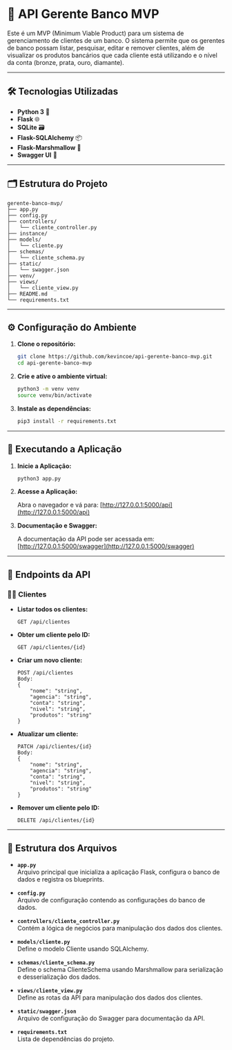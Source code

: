 # 💼 API Gerente Banco MVP

Este é um MVP (Minimum Viable Product) para um sistema de gerenciamento de clientes de um banco. O sistema permite que os gerentes de banco possam listar, pesquisar, editar e remover clientes, além de visualizar os produtos bancários que cada cliente está utilizando e o nível da conta (bronze, prata, ouro, diamante).

---

## 🛠️ Tecnologias Utilizadas

- **Python 3** 🐍
- **Flask** 🌐
- **SQLite** 🗃️
- **Flask-SQLAlchemy** 📦
- **Flask-Marshmallow** 🌾
- **Swagger UI** 📜

---

## 🗂️ Estrutura do Projeto

```plaintext
gerente-banco-mvp/
├── app.py
├── config.py
├── controllers/
│   └── cliente_controller.py
├── instance/
├── models/
│   └── cliente.py
├── schemas/
│   └── cliente_schema.py
├── static/
│   └── swagger.json
├── venv/
├── views/
│   └── cliente_view.py
├── README.md
└── requirements.txt
```

---

## ⚙️ Configuração do Ambiente

1. **Clone o repositório:**

   ```bash
   git clone https://github.com/kevincoe/api-gerente-banco-mvp.git
   cd api-gerente-banco-mvp
   ```

2. **Crie e ative o ambiente virtual:**

   ```bash
   python3 -m venv venv
   source venv/bin/activate
   ```

3. **Instale as dependências:**

   ```bash
   pip3 install -r requirements.txt
   ```

---

## 🚀 Executando a Aplicação

1. **Inicie a Aplicação:**

   ```bash
   python3 app.py
   ```

2. **Acesse a Aplicação:**

   Abra o navegador e vá para: [http://127.0.0.1:5000/api](http://127.0.0.1:5000/api)

3. **Documentação e Swagger:**

   A documentação da API pode ser acessada em: [http://127.0.0.1:5000/swagger](http://127.0.0.1:5000/swagger)

---

## 📡 Endpoints da API

### 🧑‍💼 Clientes

- **Listar todos os clientes:**

  ```http
  GET /api/clientes
  ```

- **Obter um cliente pelo ID:**

  ```http
  GET /api/clientes/{id}
  ```

- **Criar um novo cliente:**

  ```http
  POST /api/clientes
  Body:
  {
      "nome": "string",
      "agencia": "string",
      "conta": "string",
      "nivel": "string",
      "produtos": "string"
  }
  ```

- **Atualizar um cliente:**

  ```http
  PATCH /api/clientes/{id}
  Body:
  {
      "nome": "string",
      "agencia": "string",
      "conta": "string",
      "nivel": "string",
      "produtos": "string"
  }
  ```

- **Remover um cliente pelo ID:**

  ```http
  DELETE /api/clientes/{id}
  ```

---

## 📁 Estrutura dos Arquivos

- **`app.py`**  
  Arquivo principal que inicializa a aplicação Flask, configura o banco de dados e registra os blueprints.

- **`config.py`**  
  Arquivo de configuração contendo as configurações do banco de dados.

- **`controllers/cliente_controller.py`**  
  Contém a lógica de negócios para manipulação dos dados dos clientes.

- **`models/cliente.py`**  
  Define o modelo Cliente usando SQLAlchemy.

- **`schemas/cliente_schema.py`**  
  Define o schema ClienteSchema usando Marshmallow para serialização e desserialização dos dados.

- **`views/cliente_view.py`**  
  Define as rotas da API para manipulação dos dados dos clientes.

- **`static/swagger.json`**  
  Arquivo de configuração do Swagger para documentação da API.

- **`requirements.txt`**  
  Lista de dependências do projeto.
